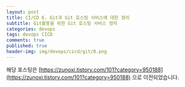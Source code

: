 ```yaml
---
layout: post
title: CI/CD 6. Git과 Git 호스팅 서비스에 대한 정리
subtitle: Git활용을 위한 Git 호스팅 서비스 정리
categories: devops
tags: devops CICD
comments: true
published: true
header-img: img/devops/cicd/git/0.png
---
```


해당 포스팅은 [https://zunoxi.tistory.com/101?category=950188](https://zunoxi.tistory.com/101?category=950188) 으로 이전되었습니다.

<!--

## 개요
> `Git`을 활용을 위한 Git 호스팅 서비스 정리
  
- 목차
	- [`1. Git`](#1.-Git)
	- [`2. Git 호스팅서비스`](#2.-Git-호스팅서비스)
	- [`3. 호스팅서비스 선택`](#3.-호스팅서비스-선택)
  
## Git과 호스팅 서비스
---
앞선 CI/CD 관련 포스팅들에서 Legacy 방식 혹은 컨테이너환경에서의 Gitlab설치를 다뤘었다. 본 포스팅에서는 Git이 무엇인지, 또 Gitlab과 같은 Git 호스팅 서비스 종류들이 어떻게되고 어떤특징이 있는지 정리하려한다.

<br>

> 참고문헌

- Pro Git (프로 Git) 2판

<br>

---

### **1. Git**

<br>

Git은 소스코드 분산버전관리 시스템으로 형상관리 도구라고도 불린다. 일반적으로 버전 관리란 파일의 변화를 시간에 따라 기록하고 추후 특정 시점의 버전을 다시 꺼내올 수 있다는 특징이 있다. 

<br>

![그림1](/assets/img/devops/cicd/git/git.png)

<br>

Git과 유사한 기존의 `CVS, Subversion, Perforce, Bazzar `등의 시스템은 각 파일의 변화를 시간순으로 관리하면서 파일들의 집합을 관리한다.

Git은 이런식으로 데이터를 저장하지도 취급하지도 않는다. Git은 데이터를 파일 시스템 스냅샷으로 취급하고 그 크기가 아주 작다. 파일이 달라지지 않았으면 Git은 성능을 위해서 파일을 새로 저장하지 않는다. 단지 **이전 상태의 파일에 대한 링크만 저장한다.**

 
<br>

이처럼 Git은 로컬버전 관리인 VCS 도구들과 중앙집중식 버전 관리(CVCS), 분산 버전 관리 시스템들의 장단점이 적절히 섞인 시스템인데, 일반적으로 우리 사용자들은 이러한 `Git을 호스팅`하는 사이트를 이용하여 리모트 서버 혹은 저장소에서 소스를 저장 및 공유하게 된다. 


<br>

---

### **2. Git 호스팅서비스**

<br>

이번 포스팅에서는 Git 호스팅 서비스로 주로 이용되는 `Github, Gitlab, bitbucket`에 대한 특징(장단점)을 주로 다뤄본다. 또한, 호스팅서비스는 서비스가 변하고 있는 업계라 그 기준 시간이 언제냐에 따라 정책과 특징이 다르다. 해당 포스팅을 작성하는 시점은 _**2021.03.24**_ 이니 참고하면 좋을 것 같다.

<br>

> Github

<br>

![그림2](/assets/img/devops/cicd/git/1.png)


장점

-  git 저장소 호스팅 사이트중 가장 큰 규모의 서비스
-  업로드 / 다운로드의 속도가 가장빠름
-  private repo 무료 사용(협업자 제한없음)
-  최근 무료서비스 정책으로 대부분의 기능 이용가능
-  가장안정적인 서버 제공

<br>

단점

- LFS(Large File Storage)의 트래픽 제한이있다.

<br>

> Gitlab

<br>

![그림3](/assets/img/devops/cicd/git/2.png)


장점
- 설치형 서버제공으로 자체 형상관리 서버운영가능 (오픈소스로 시스템 수정가능)
- private repo 무료사용(협업자 제한 없음)
- Devops pipeline 구축에 최적화(GCP를 이용하여 K8S까지 배포가 용이함)

<br>

단점
- push/pull의 속도가 느림
- 가끔 불안정한 서버상태


<br>

> Bitbucket

<br>

![그림4](/assets/img/devops/cicd/git/3.png)

<br>

장점
- 아틀라시안의 서비스(jira)와 연동편의성이 높다.
- private repo 무료사용
- 직관적인 GUI 제공

단점
- 저장소 참여하는 인원기준으로 과금이 유발됨(5명 이상부터는 과금 부여)


<br>

---

### **3. 호스팅서비스 선택**

<br>

참고로 필자는 본 블로그 호스팅을위해 `github`에서 웹페이지를 호스팅 제공받아 운영하고 있다. 관련내용은 [링크](https://zunoxi.github.io/life/2020/08/26/life-etc-blog/)를 참고하면 좋을 것 같고, 추가로 github은 약 월 4달러씩 지불하며 `Pro 버전`을 사용하고 있다. 

Github무료 버전과 큰 차이는 안나지만 본 블로그를 private repo로 운영하며 호스팅을 할 수 있다는 점이 가장 메리트 있어 나름 거금(?)을 투자중이다. (블로그를 통째로 퍼가는건 싫어서...ㅎ)

<br>

또한, 사내에서는 `Gitlab`을 이용하여 버전관리를 하고있다. 주 고객사가 이제 막 CICD도입을 검토하고 Pilot을 진행하는 단계인데, 사내 소스코드 버전관리는 그룹망에서 접근(외부망 오픈 불필요)과 같은 보안적이유로 설치형 Gitlab 사용을 결정했다.

<br>

이처럼 개인과 조직의 상황을 충분히 고려하여 판단한다면 위 호스팅서비스 중 본인에게 최적의 서비스를 선택할 수 있을것이라 생각한다.



-->
